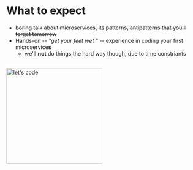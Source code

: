 # What to expect

- ~~<twemoji-speaking-head /> boring talk about microservices, its patterns, antipatterns
  that you'll forget tomorrow~~
- Hands-on -- _"get your <twemoji-paw-prints /> feet wet <twemoji-sweat-droplets />"_ -- 
  experience in coding your first microservice**s**
  + we'll **not** do things the hard way though, due to time constriants

<img
  alt="let's code"
  src="https://miro.medium.com/max/1200/1*XHT9ApxFQ_0LBqGgFUdYjQ.jpeg"
  style="height: 250px; margin-left: auto; margin-right: auto; margin-top: 16px"
/>